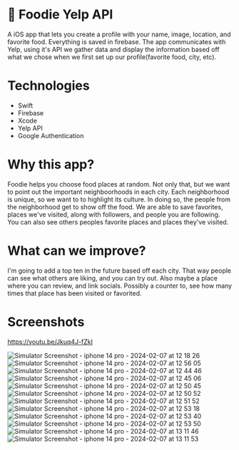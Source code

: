 # 🌮 Foodie Yelp API
A iOS app that lets you create a profile with your name, image, location, and favorite food. Everything is saved in firebase. The app communicates with Yelp, using it's API we gather data
and display the information based off what we chose when we first set up our profile(favorite food, city, etc). 

# Technologies

- Swift
- Firebase
- Xcode
- Yelp API
- Google Authentication

# Why this app?
Foodie helps you choose food places at random. Not only that, but we want to point out the important neighboorhoods in each city. Each neighborhood is unique, so we want to to highlight its 
culture. In doing so, the people from the neighborhood get to show off the food. We are able to save favorites, places we've visited, along with followers, and people you are following. You 
can also see others peoples favorite places and places they've visited. 

# What can we improve?
I'm going to add a top ten in the future based off each city. That way people can see what others are liking, and you can try out. Also maybe a place where you can review, and link socials.
Possibly a counter to, see how many times that place has been visited or favorited.

# Screenshots
https://youtu.be/Jkuq4J-fZkI

![Simulator Screenshot - iphone 14 pro - 2024-02-07 at 12 18 26](https://github.com/jdvilla94/Foodie-Yelp-API/assets/44591756/10c14699-b6d6-4b71-b5c3-453cb54689c6)
![Simulator Screenshot - iphone 14 pro - 2024-02-07 at 12 56 05](https://github.com/jdvilla94/Foodie-Yelp-API/assets/44591756/6ded7ae4-eb09-491f-9f64-8b9201e961f3)
![Simulator Screenshot - iphone 14 pro - 2024-02-07 at 12 44 46](https://github.com/jdvilla94/Foodie-Yelp-API/assets/44591756/cdecae62-ab4b-460c-8181-f7483522e0f0)
![Simulator Screenshot - iphone 14 pro - 2024-02-07 at 12 45 06](https://github.com/jdvilla94/Foodie-Yelp-API/assets/44591756/31bbba8d-7aec-4286-b792-ca2e7aba8aab)
![Simulator Screenshot - iphone 14 pro - 2024-02-07 at 12 50 45](https://github.com/jdvilla94/Foodie-Yelp-API/assets/44591756/5060c798-ac9e-461e-a9cd-340d81cebb53)
![Simulator Screenshot - iphone 14 pro - 2024-02-07 at 12 50 52](https://github.com/jdvilla94/Foodie-Yelp-API/assets/44591756/e8707a74-439e-45fc-868c-dfd42050fc0e)
![Simulator Screenshot - iphone 14 pro - 2024-02-07 at 12 51 52](https://github.com/jdvilla94/Foodie-Yelp-API/assets/44591756/17623bd2-8ace-472e-b6b4-0fe142d039c9)
![Simulator Screenshot - iphone 14 pro - 2024-02-07 at 12 53 18](https://github.com/jdvilla94/Foodie-Yelp-API/assets/44591756/c67f0c1b-6d4a-41d6-aaa2-f859f111a720)
![Simulator Screenshot - iphone 14 pro - 2024-02-07 at 12 53 40](https://github.com/jdvilla94/Foodie-Yelp-API/assets/44591756/8a8c7d66-794d-419a-97ea-597316c3b0bd)
![Simulator Screenshot - iphone 14 pro - 2024-02-07 at 12 53 50](https://github.com/jdvilla94/Foodie-Yelp-API/assets/44591756/d14fc80a-5a80-44b5-80e2-acfc91787613)
![Simulator Screenshot - iphone 14 pro - 2024-02-07 at 13 11 46](https://github.com/jdvilla94/Foodie-Yelp-API/assets/44591756/091e7ae6-560a-486d-87bc-e4e2296e6f05)
![Simulator Screenshot - iphone 14 pro - 2024-02-07 at 13 11 53](https://github.com/jdvilla94/Foodie-Yelp-API/assets/44591756/3020759f-4c23-49d4-9e14-fc357d5c659f)

